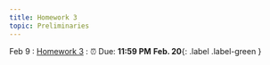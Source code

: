 ```yaml
---
title: Homework 3
topic: Preliminaries
--- 
```

Feb 9
: [Homework 3]()
   : ⏰  Due: **11:59 PM** **Feb. 20**{: .label .label-green }
